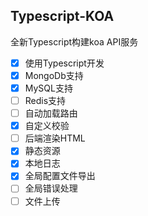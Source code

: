 ## Typescript-KOA

全新Typescript构建koa API服务

- [x] 使用Typescript开发
- [x] MongoDb支持
- [x] MySQL支持
- [ ] Redis支持
- [ ] 自动加载路由
- [x] 自定义校验
- [ ] 后端渲染HTML
- [x] 静态资源
- [x] 本地日志
- [x] 全局配置文件导出
- [ ] 全局错误处理
- [ ] 文件上传
